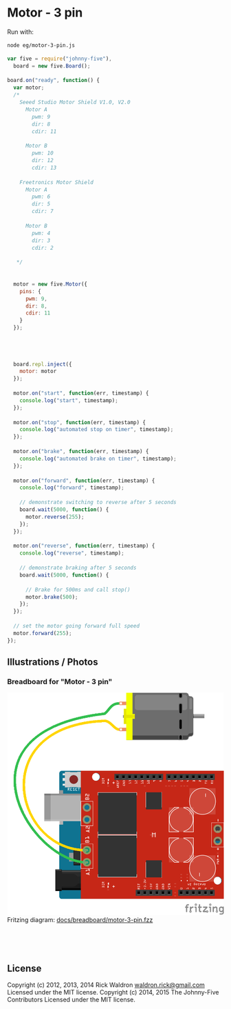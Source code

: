 <!--remove-start-->

# Motor - 3 pin



Run with:
```bash
node eg/motor-3-pin.js
```

<!--remove-end-->

```javascript
var five = require("johnny-five"),
  board = new five.Board();

board.on("ready", function() {
  var motor;
  /*
    Seeed Studio Motor Shield V1.0, V2.0
      Motor A
        pwm: 9
        dir: 8
        cdir: 11
        
      Motor B
        pwm: 10
        dir: 12
        cdir: 13

    Freetronics Motor Shield
      Motor A
        pwm: 6
        dir: 5
        cdir: 7
        
      Motor B
        pwm: 4
        dir: 3
        cdir: 2

   */


  motor = new five.Motor({
    pins: {
      pwm: 9,
      dir: 8,
      cdir: 11
    }
  });




  board.repl.inject({
    motor: motor
  });

  motor.on("start", function(err, timestamp) {
    console.log("start", timestamp);
  });

  motor.on("stop", function(err, timestamp) {
    console.log("automated stop on timer", timestamp);
  });

  motor.on("brake", function(err, timestamp) {
    console.log("automated brake on timer", timestamp);
  });

  motor.on("forward", function(err, timestamp) {
    console.log("forward", timestamp);

    // demonstrate switching to reverse after 5 seconds
    board.wait(5000, function() {
      motor.reverse(255);
    });
  });

  motor.on("reverse", function(err, timestamp) {
    console.log("reverse", timestamp);

    // demonstrate braking after 5 seconds
    board.wait(5000, function() {

      // Brake for 500ms and call stop()
      motor.brake(500);
    });
  });

  // set the motor going forward full speed
  motor.forward(255);
});

```


## Illustrations / Photos


### Breadboard for "Motor - 3 pin"



![docs/breadboard/motor-3-pin.png](breadboard/motor-3-pin.png)<br>
Fritzing diagram: [docs/breadboard/motor-3-pin.fzz](breadboard/motor-3-pin.fzz)

&nbsp;





&nbsp;

<!--remove-start-->

## License
Copyright (c) 2012, 2013, 2014 Rick Waldron <waldron.rick@gmail.com>
Licensed under the MIT license.
Copyright (c) 2014, 2015 The Johnny-Five Contributors
Licensed under the MIT license.

<!--remove-end-->
